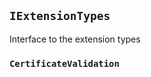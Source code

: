 ## `IExtensionTypes`

Interface to the extension types







### `CertificateValidation`











